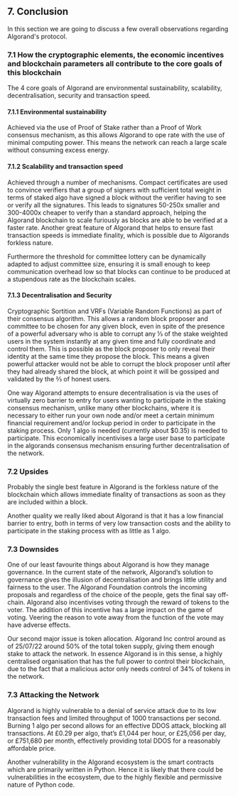 ## 7. Conclusion

In this section we are going to discuss a few overall observations regarding Algorand's protocol.

### 7.1 How the cryptographic elements, the economic incentives and blockchain parameters all contribute to the core goals of this blockchain

The 4 core goals of Algorand are environmental sustainability, scalability, decentralisation, security and transaction speed.

#### 7.1.1 Environmental sustainability

Achieved via the use of Proof of Stake rather than a Proof of Work consensus mechanism, as this allows Algorand to ope         rate with the use of minimal computing power. This means the network can reach a large scale without consuming excess energy.

#### 7.1.2 Scalability and transaction speed

Achieved through a number of mechanisms. Compact certificates are used to convince verifiers that a group of signers with sufficient total weight in terms of staked algo have signed a block without the verifier having to see or verify all the signatures. This leads to signatures 50-250x smaller and 300-4000x cheaper to verify than a standard approach, helping the Algorand blockchain to scale furiously as blocks are able to be verified at a faster rate. Another great feature of Algorand that helps to ensure fast transaction speeds is immediate finality, which is possible due to Algorands forkless nature.


Furthermore the threshold for committee lottery can be dynamically adapted to adjust committee size, ensuring it is small enough to keep communication overhead low so that blocks can continue to be produced at a stupendous rate as the blockchain scales.

#### 7.1.3 Decentralisation and Security

Cryptographic Sortition and VRFs (Variable Random Functions) as part of their consensus algorithm. This allows a random block proposer and committee to be chosen for any given block, even in spite of the presence of a powerful adversary who is able to corrupt any ⅓ of the stake weighted users in the system instantly at any given time and fully coordinate and control them. This is possible as the block proposer to only reveal their identity at the same time they propose the block. This means a given powerful attacker would not be able to corrupt the block proposer until after they had already shared the block, at which point it will be gossiped and validated by the ⅔ of honest users.

One way Algorand attempts to ensure decentralisation is via the uses of virtually zero barrier to entry for users wanting to participate in the staking consensus mechanism, unlike many other blockchains, where it is necessary to either run your own node and/or meet a certain minimum financial requirement and/or lockup period in order to participate in the staking process. Only 1 algo is needed (currently about $0.35) is needed to participate. This economically incentivises a large user base to participate in the algorands consensus mechanism ensuring further decentralisation of the network.

### 7.2 Upsides

Probably the single best feature in Algorand is the forkless nature of the blockchain which allows immediate finality of transactions as soon as they are included within a block.

Another quality we really liked about Algorand is that it has a low financial barrier to entry, both in terms of very low transaction costs and the ability to participate in the staking process with as little as 1 algo.

### 7.3 Downsides

One of our least favourite things about Algorand is how they manage governance. In the current state of the network, Algorand’s solution to governance gives the illusion of decentralisation and brings little utility and fairness to the user. The Algorand Foundation controls the incoming proposals and regardless of the choice of the people, gets the final say off-chain. Algorand also incentivises voting through the reward of tokens to the voter. The addition of this incentive has a large impact on the game of voting. Veering the reason to vote away from the function of the vote may have adverse effects.

Our second major issue is token allocation. Algorand Inc control around as of 25/07/22 around 50% of the total token supply, giving them enough stake to attack the network. In essence Algorand is in this sense, a highly centralised organisation that has the full power to control their blockchain, due to the fact that a malicious actor only needs control of 34% of tokens in the network.

### 7.3 Attacking the Network

Algorand is highly vulnerable to a denial of service attack due to its low transaction fees and limited throughput of 1000 transactions per second. Burning 1 algo per second allows for an effective DDOS attack, blocking all transactions. At £0.29 per algo, that’s £1,044 per hour, or £25,056 per day, or £751,680 per month, effectively providing total DDOS for a reasonably affordable price.

Another vulnerability in the Algorand ecosystem is the smart contracts which are primarily written in Python. Hence it is likely that there could be vulnerabilities in the ecosystem, due to the highly flexible and permissive nature of Python code.
